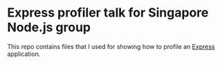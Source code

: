 # Express profiler talk for Singapore Node.js group

This repo contains files that I used for showing how to profile an [Express](http://expressjs.com) application.
